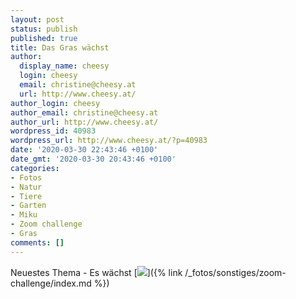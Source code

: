 ```yaml
---
layout: post
status: publish
published: true
title: Das Gras wächst
author:
  display_name: cheesy
  login: cheesy
  email: christine@cheesy.at
  url: http://www.cheesy.at/
author_login: cheesy
author_email: christine@cheesy.at
author_url: http://www.cheesy.at/
wordpress_id: 40983
wordpress_url: http://www.cheesy.at/?p=40983
date: '2020-03-30 22:43:46 +0100'
date_gmt: '2020-03-30 20:43:46 +0100'
categories:
- Fotos
- Natur
- Tiere
- Garten
- Miku
- Zoom challenge
- Gras
comments: []
---
```

Neuestes Thema - Es wächst
[![](http://www.cheesy.at/wp-content/uploads/07-Das-Gras-wächst.jpg)]({% link /_fotos/sonstiges/zoom-challenge/index.md %})
